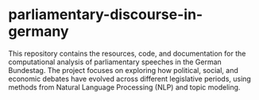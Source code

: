 # parliamentary-discourse-in-germany
This repository contains the resources, code, and documentation for the computational analysis of parliamentary speeches in the German Bundestag. The project focuses on exploring how political, social, and economic debates have evolved across different legislative periods, using methods from Natural Language Processing (NLP) and topic modeling.
